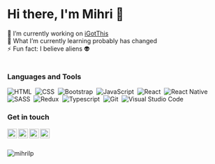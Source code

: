 # Hi there, I'm Mihri 👋 <br/>

🔭 I’m currently working on [iGotThis](https://github.com/mihrilp/iGotThis) <br>
🌱 What I’m currently learning probably has changed <br>
⚡ Fun fact: I believe aliens 👽
<br><br>



<!-- **📝 Latest Blog Posts**
- [How to use SVGR?](https://dev.to/mihrilp/how-to-use-svgr-25gj)
-->

### Languages and Tools
![HTML](https://img.shields.io/badge/-HTML-05122A?style=flat&logo=HTML5)&nbsp;
![CSS](https://img.shields.io/badge/-CSS-05122A?style=flat&logo=CSS3&logoColor=1572B6)&nbsp;
![Bootstrap](https://img.shields.io/badge/-Bootstrap-05122A?style=flat&logo=bootstrap&logoColor=563D7C)&nbsp;
![JavaScript](https://img.shields.io/badge/-JavaScript-05122A?style=flat&logo=javascript)&nbsp;
![React](https://img.shields.io/badge/-React-05122A?style=flat&logo=react)&nbsp;
![React Native](https://img.shields.io/badge/-React%20Native-05122A?style=flat&logo=react)&nbsp;
![SASS](https://img.shields.io/badge/-Sass-05122A?style=flat&logo=SASS)&nbsp;
![Redux](https://img.shields.io/badge/-Redux-05122A?style=flat&logo=Redux)&nbsp;
![Typescript](https://img.shields.io/badge/-TypeScript-05122A?style=flat&logo=TypeScript)&nbsp;
![Git](https://img.shields.io/badge/-Git-05122A?style=flat&logo=git)&nbsp;
![Visual Studio Code](https://img.shields.io/badge/-Visual%20Studio%20Code-05122A?style=flat&logo=visual-studio-code&logoColor=007ACC)&nbsp;
<br>

### Get in touch
<a href="https://twitter.com/mihriinspace"><img align="left" alt="Abhishek Naidu | Twitter" width="22px" src="https://raw.githubusercontent.com/peterthehan/peterthehan/master/assets/twitter.svg" /></a>
<a href="https://www.linkedin.com/in/mihribanalp/"><img align="left" alt="Abhishek's LinkedIN" width="22px" src="https://raw.githubusercontent.com/peterthehan/peterthehan/master/assets/linkedin.svg" /></a>
<a href="https://open.spotify.com/user/cl13omk222r2v8e3l70oxn6q8?si=DyzKEKv8QLOpuvtDQB7Sjw"> <img align="left" alt="Abhishek's Spotify" width="22px" src="https://raw.githubusercontent.com/peterthehan/peterthehan/master/assets/spotify.svg" /></a>
<a href="https://discordapp.com/users/3309/"> <img align="left" alt="Abhishek's Discord" width="22px" src="https://raw.githubusercontent.com/peterthehan/peterthehan/master/assets/discord.svg" /></a>
<br><br>

<p> <img src="https://github-readme-stats.vercel.app/api?username=mihrilp&show_icons=true&theme=gotham" alt="mihrilp" />


